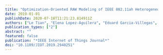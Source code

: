 ```yaml
---
title: "Optimization-Oriented RAW Modeling of IEEE 802.11ah Heterogeneous Networks"
date: 2019-01-01
publishDate: 2020-07-18T11:21:23.814911Z
authors: ["Le Tian", "Elena Lopez-Aguilera", "Eduard Garcia-Villegas", "Michael Mehari", "Eli De Poorter", "Steven Latré", "Jeroen Famaey"]
publication_types: ["2"]
abstract: ""
featured: false
publication: "*IEEE Internet of Things Journal*"
doi: "10.1109/JIOT.2019.2940251"
---
```


